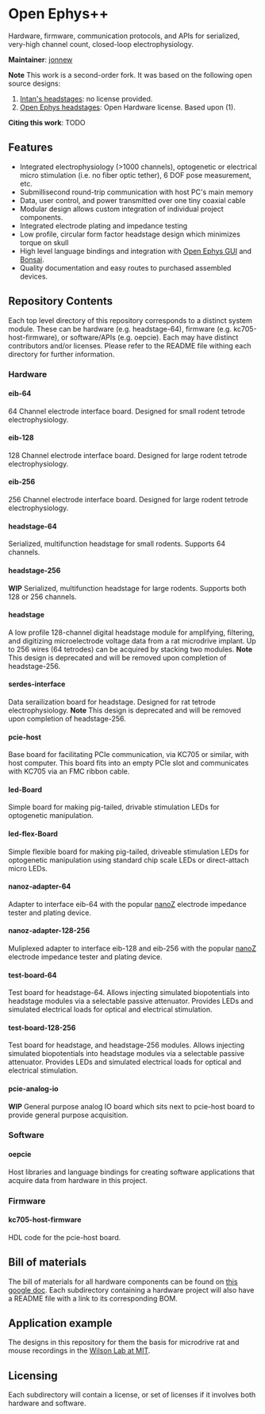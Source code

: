 # Open Ephys++
Hardware, firmware, communication protocols, and APIs for serialized, very-high
channel count, closed-loop electrophysiology.

__Maintainer__: [jonnew](https://github.com/jonnew)

__Note__ This work is a second-order fork. It was based on the following open
source designs:

1. [Intan's headstages](http://intantech.com/index.html): no license provided.
2. [Open Ephys headstages](https://github.com/open-ephys/headstage): Open
   Hardware license. Based upon (1).

__Citing this work__: TODO

## Features
- Integrated electrophysiology (>1000 channels), optogenetic or electrical
  micro stimulation (i.e. no fiber optic tether), 6 DOF pose measurement, etc.
- Submillisecond round-trip communication with host PC's main memory
- Data, user control, and power transmitted over one tiny coaxial cable
- Modular design allows custom integration of individual project components.
- Integrated electrode plating and impedance testing
- Low profile, circular form factor headstage design which minimizes torque on skull
- High level language bindings and integration with [Open Ephys
  GUI](http://www.open-ephys.org/gui/) and [Bonsai](http://bonsai-rx.org/).
- Quality documentation and easy routes to purchased assembled devices.

## Repository Contents
Each top level directory of this repository corresponds to a distinct system
module. These can be hardware (e.g. headstage-64), firmware (e.g.
kc705-host-firmware), or software/APIs (e.g. oepcie). Each may have distinct
contributors and/or licenses.  Please refer to the README file withing each
directory for further information.

### Hardware

#### eib-64
64 Channel electrode interface board. Designed for small rodent tetrode
electrophysiology.

#### eib-128
128 Channel electrode interface board. Designed for large rodent tetrode
electrophysiology.

#### eib-256
256 Channel electrode interface board. Designed for large rodent tetrode
electrophysiology.

#### headstage-64
Serialized, multifunction headstage for small rodents. Supports 64 channels.

#### headstage-256
__WIP__ Serialized, multifunction headstage for large rodents. Supports both 128 or 256
channels.

#### headstage
A low profile 128-channel digital headstage module for amplifying, filtering,
and digitizing microelectrode voltage data from a rat microdrive implant. Up to
256 wires (64 tetrodes) can be acquired by stacking two modules. __Note__ This
design is deprecated and will be removed upon completion of headstage-256.

#### serdes-interface
Data serailization board for headstage. Designed for rat tetrode
electrophysiology. __Note__ This design is deprecated and will be removed upon
completion of headstage-256.

#### pcie-host
Base board for facilitating PCIe communication, via KC705 or similar, with host
computer. This board fits into an empty PCIe slot and communicates with KC705
via an FMC ribbon cable.

#### led-Board
Simple board for making pig-tailed, drivable stimulation LEDs for optogenetic
manipulation.

#### led-flex-Board
Simple flexible board for making pig-tailed, driveable stimulation LEDs for
optogenetic manipulation using standard chip scale LEDs or direct-attach micro
LEDs.

#### nanoz-adapter-64
Adapter to interface eib-64 with the popular
[nanoZ](http://www.white-matter.com/nanoz/) electrode impedance tester and
plating device.

#### nanoz-adapter-128-256
Muliplexed adapter to interface eib-128 and eib-256 with the popular
[nanoZ](http://www.white-matter.com/nanoz/) electrode impedance tester and
plating device.

#### test-board-64
Test board for headstage-64. Allows injecting simulated biopotentials into
headstage modules via a selectable passive attenuator. Provides LEDs and
simulated electrical loads for optical and electrical stimulation.

#### test-board-128-256
Test board for headstage, and headstage-256 modules. Allows injecting simulated
biopotentials into headstage modules via a selectable passive attenuator.
Provides LEDs and simulated electrical loads for optical and electrical
stimulation.

#### pcie-analog-io
__WIP__ General purpose analog IO board which sits next to pcie-host board to
provide general purpose acquisition.

### Software

#### oepcie
Host libraries and language bindings for creating software applications that
acquire data from hardware in this project.

### Firmware

#### kc705-host-firmware
HDL code for the pcie-host board.

## Bill of materials
The bill of materials for all hardware components can be found on [this google
doc](https://docs.google.com/spreadsheets/d/1F-KWcdvH_63iXjZf0cgCfDiFX6XXW3qw6rlR8DZrFpQ/edit?usp=sharing).
Each subdirectory containing a hardware project will also have a README file
with a link to its corresponding BOM.

## Application example
The designs in this repository for them the basis for microdrive rat and mouse
recordings in the [Wilson Lab at MIT](http://web.mit.edu/wilsonlab/).

## Licensing
Each subdirectory will contain a license, or set of licenses if it involves
both hardware and software.
